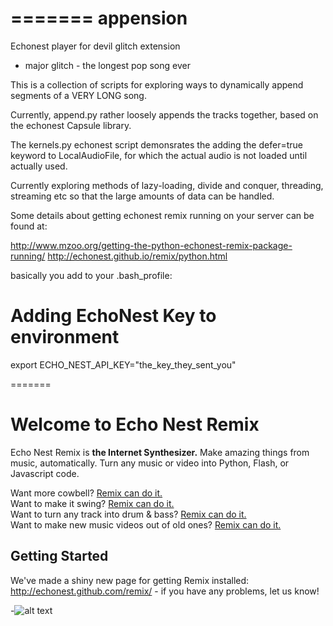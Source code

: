 =======
appension
=========

Echonest player for devil glitch extension
 - major glitch - the longest pop song ever

This is a collection of scripts for exploring ways to dynamically append segments of a VERY LONG song.

Currently, append.py rather loosely appends the tracks together, based on the echonest Capsule library.

The kernels.py echonest script demonsrates the adding the defer=true keyword to LocalAudioFile, 
for which the actual audio is not loaded until actually used.

Currently exploring methods of lazy-loading, divide and conquer, threading, streaming etc 
so that the large amounts of data can be handled.

Some details about getting echonest remix running on your server 
can be found at: 

http://www.mzoo.org/getting-the-python-echonest-remix-package-running/
http://echonest.github.io/remix/python.html

basically you add to your .bash_profile:
# Adding EchoNest Key to environment
export ECHO_NEST_API_KEY="the_key_they_sent_you"

=======
# Welcome to Echo Nest Remix

Echo Nest Remix is **the Internet Synthesizer.** 
Make amazing things from music, automatically.  Turn any music or video into Python, Flash, or Javascript code.  

Want more cowbell? [Remix can do it.](http://www.morecowbell.dj/ "")  
Want to make it swing? [Remix can do it.](http://swingify.cloudapp.net/ "")  
Want to turn any track into drum & bass? [Remix can do it.](http://the.wubmachine.com/ "")  
Want to make new music videos out of old ones? [Remix can do it.](http://www.youtube.com/watch?v=_bW7AkhgQpc/ "")  

## Getting Started
We've made a shiny new page for getting Remix installed: <http://echonest.github.com/remix/> - if you have any problems, let us know!

-![alt text](http://i.imgur.com/WWLYo.gif "Frustrated cat can't believe this is the 12th time he's clicked on an auto-linked README.md URL")
